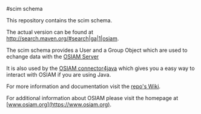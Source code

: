 #scim schema

This repository contains the scim schema.

The actual version can be found at http://search.maven.org/#search|ga|1|osiam.

The scim schema provides a User and a Group Object which are used to echange data with the [OSIAM Server](https://github.com/osiam/server)

It is also used by the [OSIAM connector4java](https://github.com/osiam/connector4java) which gives you a easy way to interact with OSIAM if you are using Java.

For more information and documentation visit the [repo's Wiki](https://github.com/osiam/scim-schema/wiki).

For additional information about OSIAM please visit the homepage at [www.osiam.org](https://www.osiam.org).

